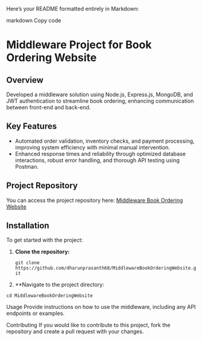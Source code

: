 Here’s your README formatted entirely in Markdown:

markdown
Copy code
# Middleware Project for Book Ordering Website

## Overview

Developed a middleware solution using Node.js, Express.js, MongoDB, and JWT authentication to streamline book ordering, enhancing communication between front-end and back-end.

## Key Features

- Automated order validation, inventory checks, and payment processing, improving system efficiency with minimal manual intervention.
- Enhanced response times and reliability through optimized database interactions, robust error handling, and thorough API testing using Postman.

## Project Repository

You can access the project repository here: [Middleware Book Ordering Website](https://github.com/dharunprasanth68/MiddlewareBookOrderingWebsite.git)

## Installation

To get started with the project:

1. **Clone the repository:**

   `git clone https://github.com/dharunprasanth68/MiddlewareBookOrderingWebsite.git`

2. **Navigate to the project directory:
 
  `cd MiddlewareBookOrderingWebsite`

Usage
Provide instructions on how to use the middleware, including any API endpoints or examples.

Contributing
If you would like to contribute to this project, fork the repository and create a pull request with your changes.
